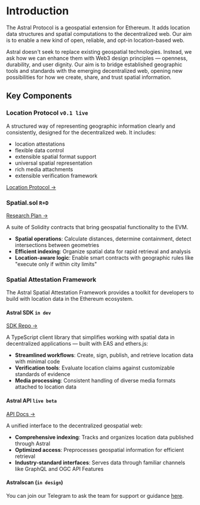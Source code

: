 # Introduction

The Astral Protocol is a geospatial extension for Ethereum. It adds location data structures and spatial computations to the decentralized web. Our aim is to enable a new kind of open, reliable, and opt-in location-based web. 

Astral doesn't seek to replace existing geospatial technologies. Instead, we ask how we can enhance them with Web3 design principles — openness, durability, and user dignity. Our aim is to bridge established geographic tools and standards with the emerging decentralized web, opening new possibilities for how we create, share, and trust spatial information. 

## Key Components

### Location Protocol `v0.1 live`

A structured way of representing geographic information clearly and consistently, designed for the decentralized web. It includes:
- location attestations
- flexible data control
- extensible spatial format support
- universal spatial representation
- rich media attachments
- extensible verification framework

[Location Protocol →](./location-proof-protocol/introduction)


### Spatial.sol `R+D`

[Research Plan →](./verifiable-geocomputation/introduction)

A suite of Solidity contracts that bring geospatial functionality to the EVM.

- **Spatial operations**: Calculate distances, determine containment, detect intersections between geometries
- **Efficient indexing**: Organize spatial data for rapid retrieval and analysis
- **Location-aware logic**: Enable smart contracts with geographic rules like "execute only if within city limits"


### Spatial Attestation Framework

The Astral Spatial Attestation Framework provides a toolkit for developers to build with location data in the Ethereum ecosystem.

#### Astral SDK `in dev`
[SDK Repo →](https://github.com/DecentralizedGeo/astral-sdk)

A TypeScript client library that simplifies working with spatial data in decentralized applications — built with EAS and ethers.js:

- **Streamlined workflows**: Create, sign, publish, and retrieve location data with minimal code
- **Verification tools**: Evaluate location claims against customizable standards of evidence
- **Media processing**: Consistent handling of diverse media formats attached to location data



#### Astral API `live beta`
[API Docs →](./api/getting-started)

A unified interface to the decentralized geospatial web:

- **Comprehensive indexing**: Tracks and organizes location data published through Astral
- **Optimized access**: Preprocesses geospatial information for efficient retrieval
- **Industry-standard interfaces**: Serves data through familiar channels like GraphQL and OGC API Features


#### Astralscan (`in design`)



You can join our Telegram to ask the team for support or guidance [here](https://t.me/+UkTOSXnDcDM5ZTBk).
